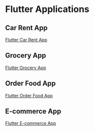 # Flutter Applications

## Car Rent App
[Flutter Car Rent App](https://www.figma.com/design/N5XJsNPI3qzT12kt8hUmCK/Flutter-App?node-id=3-46612&p=f&t=ffCUvZZYhGrbfqkm-0)

## Grocery App
[Flutter Grocery App](https://www.figma.com/design/s6VaZvoq1Ky2AqkcdMeVQQ/Flutter-Grocery-App?node-id=0-1&t=PtYHop2ooE8lyWBo-1)

## Order Food App
[Flutter Order Food App](https://www.figma.com/design/pWrAqZiEgxudZ2sGSJ7IVX/Order-Food-Flutter-App?t=PtYHop2ooE8lyWBo-1)

## E-commerce App
[Flutter E-commerce App](https://www.figma.com/design/89xUitMJ0OVKv1X7qblj2A/E-comerce-Flutter-App?t=PtYHop2ooE8lyWBo-1)

